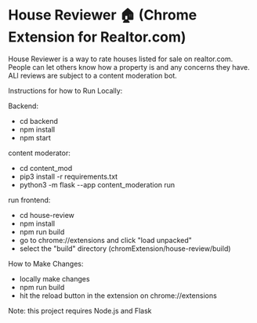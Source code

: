 # House Reviewer 🏠 (Chrome Extension for Realtor.com) 
House Reviewer is a way to rate houses listed for sale on realtor.com. People can let others know how a property is and any concerns they have. ALl reviews are subject to a content moderation bot. 

Instructions for how to Run Locally: 

Backend:
- cd backend
- npm install
- npm start

content moderator:
- cd content_mod
- pip3 install -r requirements.txt
- python3 -m flask --app content_moderation run

run frontend:
- cd house-review
- npm install
- npm run build
- go to chrome://extensions and click "load unpacked"
- select the "build" directory (chromExtension/house-review/build)

How to Make Changes:
- locally make changes
- npm run build
- hit the reload button in the extension on chrome://extensions

Note: this project requires Node.js and Flask
